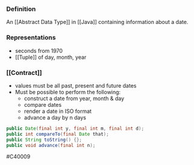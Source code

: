 ### Definition
An [[Abstract Data Type]] in [[Java]] containing information about a date.

### Representations
- seconds from 1970
- [[Tuple]] of day, month, year

### [[Contract]]
- values must be all past, present and future dates
- Must be possible to perform the following:
  - construct a date from year, month & day
  - compare dates
  - render a date in ISO format
  - advance a day by n days

```java
public Date(final int y, final int m, final int d);
public int compareTo(final Date that);
public String toString() {};
public void advance(final int n);
```

#C40009 